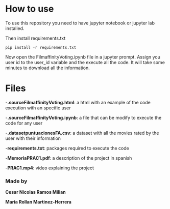 # How to use
To use this repository you need to have jupyter notebook or jupyter lab installed.

Then install requirements.txt

```
pip install -r requirements.txt
```

Now open the FilmaffinityVoting.ipynb file in a jupyter prompt. Assign you user id to the user_id variable and the execute all the code. It will take some minutes to download all the information.

# Files
-**.sourceFilmaffinityVoting.html**: a html with an example of the code execution with an specific user

-**.sourceFilmaffinityVoting.ipynb**: a file that can be modify to execute the code for any user

-**.datasetpuntuacionesFA.csv**: a dataset with all the movies rated by the user with their information

-**requirements.txt**: packages required to execute the code

-**MemoriaPRAC1.pdf**: a description of the project in spanish

-**PRAC1.mp4**: video explaining the project


### Made by
**Cesar Nicolas Ramos Milian**

**Maria Rollan Martinez-Herrera**
